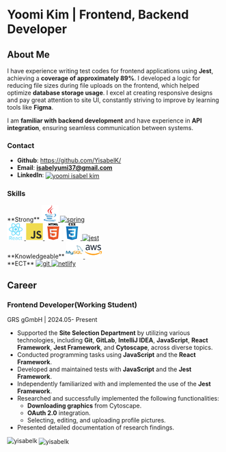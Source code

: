 # **Yoomi Kim | Frontend, Backend Developer**

## **About Me**

I have experience writing test codes for frontend applications using **Jest**, achieving a **coverage of approximately 89%**. I developed a logic for reducing file sizes during file uploads on the frontend, which helped optimize **database storage usage**. I excel at creating responsive designs and pay great attention to site UI, constantly striving to improve by learning tools like **Figma**.

I am **familiar with backend development** and have experience in **API integration**, ensuring seamless communication between systems.

### **Contact**

- **Github**: https://github.com/YisabelK/
- **Email**: **isabelyumi37@gmail.com**
- **LinkedIn**: <a href="https://www.linkedin.com/in/yoomi-isabel-kim-4855572b7/" target="blank"><img align="center" src="https://raw.githubusercontent.com/rahuldkjain/github-profile-readme-generator/master/src/images/icons/Social/linked-in-alt.svg" alt="yoomi isabel kim" height="30" width="40" /></a>
</p>

<h3 align="left">Skills</h3>
<p align="left">
**Strong**  
<a href="https://www.java.com" target="blank" rel="noreferrer">
<img src="https://raw.githubusercontent.com/devicons/devicon/master/icons/java/java-original.svg" alt="java" width="40" height="40"/>
</a>
<a href="https://spring.io/" target="blank" rel="noreferrer">
<img src="https://www.vectorlogo.zone/logos/springio/springio-icon.svg" alt="spring" width="40" height="40"/>
</a>
<br/>
<a href="https://reactjs.org/" target="blank" rel="noreferrer">
<img src="https://raw.githubusercontent.com/devicons/devicon/master/icons/react/react-original-wordmark.svg" alt="react" width="40" height="40"/>
</a>
<a href="https://developer.mozilla.org/en-US/docs/Web/JavaScript" target="blank" rel="noreferrer">
<img src="https://raw.githubusercontent.com/devicons/devicon/master/icons/javascript/javascript-original.svg" alt="javascript" width="40" height="40"/>
</a>
<a href="https://www.w3.org/html/" target="blank" rel="noreferrer">
<img src="https://raw.githubusercontent.com/devicons/devicon/master/icons/html5/html5-original-wordmark.svg" alt="html5" width="40" height="40"/>
</a>
<a href="https://www.w3schools.com/css/" target="blank" rel="noreferrer">
<img src="https://raw.githubusercontent.com/devicons/devicon/master/icons/css3/css3-original-wordmark.svg" alt="css3" width="40" height="40"/>
</a>
<a href="https://jestjs.io" target="_blank" rel="noreferrer"> 
<img src="https://www.vectorlogo.zone/logos/jestjsio/jestjsio-icon.svg" alt="jest" width="40" height="40"/> 
</a>
<br/>
**Knowledgeable** 
<a href="https://www.mysql.com/" target="blank" rel="noreferrer">
<img src="https://raw.githubusercontent.com/devicons/devicon/master/icons/mysql/mysql-original-wordmark.svg" alt="mysql" width="40" height="40"/>
</a>
<a href="https://aws.amazon.com" target="blank" rel="noreferrer">
<img src="https://raw.githubusercontent.com/devicons/devicon/master/icons/amazonwebservices/amazonwebservices-original-wordmark.svg" alt="aws" width="40" height="40"/>
</a>
<br/>
**ECT** 
<a href="https://git-scm.com/" target="blank" rel="noreferrer">
<img src="https://www.vectorlogo.zone/logos/git-scm/git-scm-icon.svg" alt="git" width="40" height="40"/>
</a>
<a href="https://www.netlify.com/" target="blank" rel="noreferrer">
<img src="https://www.vectorlogo.zone/logos/netlify/netlify-icon.svg" alt="netlify" width="40" height="40"/>
</a>
</p>

## **Career**

### Frontend Developer(Working Student)

GRS gGmbH | 2024.05- Present

- Supported the **Site Selection Department** by utilizing various technologies, including **Git**, **GitLab**, **IntelliJ IDEA**, **JavaScript**, **React Framework**, **Jest Framework**, and **Cytoscape**, across diverse topics.
- Conducted programming tasks using **JavaScript** and the **React Framework**.
- Developed and maintained tests with **JavaScript** and the **Jest Framework**.
- Independently familiarized with and implemented the use of the **Jest Framework**.
- Researched and successfully implemented the following functionalities:
    - **Downloading graphics** from Cytoscape.
    - **OAuth 2.0** integration.
    - Selecting, editing, and uploading profile pictures.
- Presented detailed documentation of research findings.

<p><img align="left" src="https://github-readme-stats.vercel.app/api/top-langs?username=yisabelk&show_icons=true&theme=onedark&locale=en&layout=compact" alt="yisabelk" /></p>

<p>&nbsp;<img align="center" src="https://github-readme-stats.vercel.app/api?username=yisabelk&show_icons=true&locale=en" alt="yisabelk" /></p>

